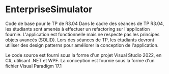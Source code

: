 # EnterpriseSimulator
Code de base pour le TP de R3.04
Dans le cadre des séances de TP R3.04, les étudiants sont amenés à effectuer un refactoring sur l'application fournie.
L'application est fonctionnelle mais ne respecte pas les principes objets avancés (SOLID).
Lors des séances de TP, les étudiants devront utiliser des design patterns pour améliorer la conception de l'application.

Le code source est fourni sous la forme d'un projet Visual Studio 2022, en C#, utilisant .NET et WPF.
La conception est fournie sous la forme d'un fichier Visual Paradigm 17.1
